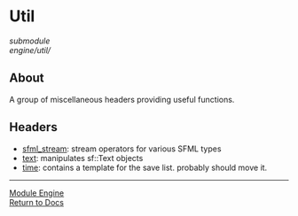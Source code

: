 # Util
*submodule*  
*engine/util/*

## About
A group of miscellaneous headers providing useful functions.

## Headers
- [sfml_stream](sfml_stream.md): stream operators for various SFML types
- [text](text.md): manipulates sf::Text objects
- [time](time.md): contains a template for the save list. probably should move it.

---

[Module Engine](../engine.md)  
[Return to Docs](../../docs.md)